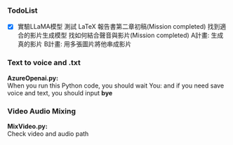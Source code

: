 ### TodoList
-[x] 實驗LLaMA模型
測試 LaTeX
報告書第二章初稿(Mission completed)
找到適合的影片生成模型
找如何結合聲音與影片(Mission completed)
A計畫:
  生成真的影片
B計畫:
  用多張圖片將他串成影片
  


### Text to voice and .txt
**AzureOpenai.py:**<br> 
When you run this Python code, you should wait You: and  if you need save voice and text, you should input **bye**<br>

### Video Audio Mixing
**MixVideo.py:**<br>
Check video and audio path
